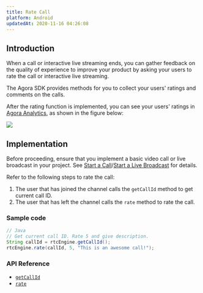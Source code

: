 ```yaml
---
title: Rate Call
platform: Android
updatedAt: 2020-11-16 04:26:08
---
```

## Introduction

When a call or interactive live streaming ends, you can gather feedback on the quality of experience to improve your product by asking your users to rate the call or interactive live streaming.

The Agora SDK provides methods for you to collect your users' ratings and comments on the calls.

After the rating function is implemented, you can see your users' ratings in [Agora Analytics](./aa_guide), as shown in the figure below:

![](https://web-cdn.agora.io/docs-files/1545801217929)

## Implementation 

Before proceeding, ensure that you implement a basic video call or live broadcast in your project. See [Start a Call](start_call_android)/[Start a Live Broadcast](start_live_android) for details.

Refer to the following steps to rate the call:

1. The user that has joined the channel calls the `getCallId` method to get current call ID.
2. The user that has left the channel calls the `rate` method to rate the call.

### Sample code

```java
// Java
// Get current call ID. Rate 5 and give description.
String callId = rtcEngine.getCallId();
rtcEngine.rate(callId, 5, "This is an awesome call!");
```

### API Reference

- [`getCallId`](./API%20Reference/java/classio_1_1agora_1_1rtc_1_1_rtc_engine.html#aa4d80e8de0e8ae4d2fd3f153945d289f)
- [`rate`](./API%20Reference/java/classio_1_1agora_1_1rtc_1_1_rtc_engine.html#ab7083355af531cc43d455024bd1f7662)